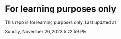 # For learning purposes only
This repo is for learning purposes only.
Last updated at

Sunday, November 26, 2023 5:22:59 PM

